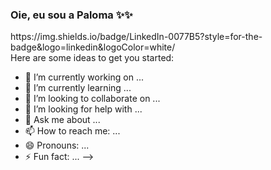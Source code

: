 ### Oie, eu sou a Paloma ✨✨

<div>
https://img.shields.io/badge/LinkedIn-0077B5?style=for-the-badge&logo=linkedin&logoColor=white/
  
<div>
Here are some ideas to get you started:

- 🔭 I’m currently working on ...
- 🌱 I’m currently learning ...
- 👯 I’m looking to collaborate on ...
- 🤔 I’m looking for help with ...
- 💬 Ask me about ...
- 📫 How to reach me: ...
- 😄 Pronouns: ...
- ⚡ Fun fact: ...
-->
